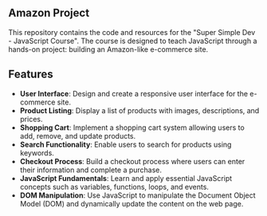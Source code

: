 ## Amazon Project
This repository contains the code and resources for the "Super Simple Dev - JavaScript Course". The course is designed to teach JavaScript through a hands-on project: building an Amazon-like e-commerce site.

## Features
- **User Interface**: Design and create a responsive user interface for the e-commerce site.
- **Product Listing**: Display a list of products with images, descriptions, and prices.
- **Shopping Cart**: Implement a shopping cart system allowing users to add, remove, and update products.
- **Search Functionality**: Enable users to search for products using keywords.
- **Checkout Process**: Build a checkout process where users can enter their information and complete a purchase.
- **JavaScript Fundamentals**: Learn and apply essential JavaScript concepts such as variables, functions, loops, and events.
- **DOM Manipulation**: Use JavaScript to manipulate the Document Object Model (DOM) and dynamically update the content on the web page.
